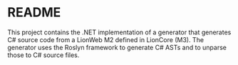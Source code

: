 # README

This project contains the .NET implementation of a generator that generates C# source code from a LionWeb M2 defined in LionCore (M3).
The generator uses the Roslyn framework to generate C# ASTs and to unparse those to C# source files.

